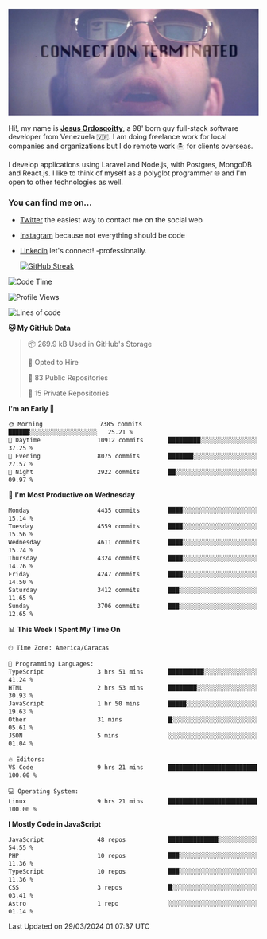 ![hackers movie reference](./disconnected.jpg)

Hi!, my name is [**Jesus Ordosgoitty**](https://jodaz.dev), a 98' born guy full-stack software developer from Venezuela 🇻🇪. I am doing freelance work for local companies and organizations but I do remote work 🏝️ for clients overseas. 

I develop applications using Laravel and Node.js, with Postgres, MongoDB and React.js. I like to think of myself as a polyglot programmer 🌐 and I'm open to other technologies as well.

### You can find me on...

- [Twitter](https://twitter.com/jodaz_) the easiest way to contact me on the social web
- [Instagram](https://instagram.com/jodaz_) because not everything should be code
- [Linkedin](https://linkedin.com/in/jodaz) let's connect! -professionally.


    [![GitHub Streak](https://streak-stats.demolab.com?user=jodaz&theme=tokyonight)](https://git.io/streak-stats)

<!--START_SECTION:waka-->
![Code Time](http://img.shields.io/badge/Code%20Time-4%2C690%20hrs%2015%20mins-blue)

![Profile Views](http://img.shields.io/badge/Profile%20Views-0-blue)

![Lines of code](https://img.shields.io/badge/From%20Hello%20World%20I%27ve%20Written-83.2%20million%20lines%20of%20code-blue)

**🐱 My GitHub Data** 

> 📦 269.9 kB Used in GitHub's Storage 
 > 
> 💼 Opted to Hire
 > 
> 📜 83 Public Repositories 
 > 
> 🔑 15 Private Repositories 
 > 
**I'm an Early 🐤** 

```text
🌞 Morning                7385 commits        ██████░░░░░░░░░░░░░░░░░░░   25.21 % 
🌆 Daytime                10912 commits       █████████░░░░░░░░░░░░░░░░   37.25 % 
🌃 Evening                8075 commits        ███████░░░░░░░░░░░░░░░░░░   27.57 % 
🌙 Night                  2922 commits        ██░░░░░░░░░░░░░░░░░░░░░░░   09.97 % 
```
📅 **I'm Most Productive on Wednesday** 

```text
Monday                   4435 commits        ████░░░░░░░░░░░░░░░░░░░░░   15.14 % 
Tuesday                  4559 commits        ████░░░░░░░░░░░░░░░░░░░░░   15.56 % 
Wednesday                4611 commits        ████░░░░░░░░░░░░░░░░░░░░░   15.74 % 
Thursday                 4324 commits        ████░░░░░░░░░░░░░░░░░░░░░   14.76 % 
Friday                   4247 commits        ████░░░░░░░░░░░░░░░░░░░░░   14.50 % 
Saturday                 3412 commits        ███░░░░░░░░░░░░░░░░░░░░░░   11.65 % 
Sunday                   3706 commits        ███░░░░░░░░░░░░░░░░░░░░░░   12.65 % 
```


📊 **This Week I Spent My Time On** 

```text
🕑︎ Time Zone: America/Caracas

💬 Programming Languages: 
TypeScript               3 hrs 51 mins       ██████████░░░░░░░░░░░░░░░   41.24 % 
HTML                     2 hrs 53 mins       ████████░░░░░░░░░░░░░░░░░   30.93 % 
JavaScript               1 hr 50 mins        █████░░░░░░░░░░░░░░░░░░░░   19.63 % 
Other                    31 mins             █░░░░░░░░░░░░░░░░░░░░░░░░   05.61 % 
JSON                     5 mins              ░░░░░░░░░░░░░░░░░░░░░░░░░   01.04 % 

🔥 Editors: 
VS Code                  9 hrs 21 mins       █████████████████████████   100.00 % 

💻 Operating System: 
Linux                    9 hrs 21 mins       █████████████████████████   100.00 % 
```

**I Mostly Code in JavaScript** 

```text
JavaScript               48 repos            ██████████████░░░░░░░░░░░   54.55 % 
PHP                      10 repos            ███░░░░░░░░░░░░░░░░░░░░░░   11.36 % 
TypeScript               10 repos            ███░░░░░░░░░░░░░░░░░░░░░░   11.36 % 
CSS                      3 repos             █░░░░░░░░░░░░░░░░░░░░░░░░   03.41 % 
Astro                    1 repo              ░░░░░░░░░░░░░░░░░░░░░░░░░   01.14 % 
```




 Last Updated on 29/03/2024 01:07:37 UTC
<!--END_SECTION:waka-->
